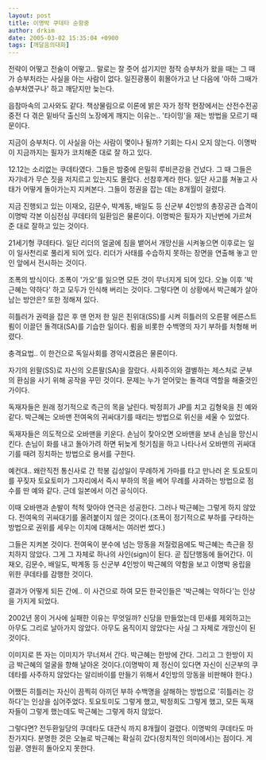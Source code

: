 ```yaml
---
layout: post
title: 이명박 쿠데타 순항중
author: drkim
date: 2005-03-02 15:35:04 +0900
tags: [깨달음의대화]
---
```

전략이 어떻고 전술이 어떻고.. 말로는 잘 줏어 섬기지만 정작 승부처가 왔을 때는 그 때가 승부처라는 사실을 아는 사람이 없다. 일진광풍이 휘몰아가고 난 다음에 '아하 그때가 승부처였구나' 하고 깨닫지만 늦는다.    
  
읍참마속의 고사와도 같다. 책상물림으로 이론에 밝은 자가 정작 현장에서는 산전수전공중전 다 겪은 밑바닥 출신의 노장에게 깨지는 이유는.. '타이밍'을 재는 방법을 모르기 때문이다.    
  
지금이 승부처다. 이 사실을 아는 사람이 몇이나 될까? 기회는 다시 오지 않는다. 이명박이 지금까지는 필자가 코치해준 대로 잘 하고 있다.    
  
12.12는 소리없는 쿠데타였다. 그들은 밤중에 은밀히 루비콘강을 건넜다. 그 때 그들은 자기네가 무슨 짓을 저지르고 있는지도 몰랐다. 선참후계라 한다. 일단 사고를 쳐놓고 사태가 어떻게 돌아가는지 지켜본다. 그들이 정권을 잡는 데는 8개월이 걸렸다.    
  
지금 진행되고 있는 이재오, 김문수, 박계동, 배일도 등 신군부 4인방의 총장공관 습격이 이명박 각본 이심전심 쿠데타의 일환임은 물론이다. 이명박은 필자가 지난번에 가르쳐 준 대로 잘하고 있는 것이다.    
  
21세기형 쿠데타다. 일단 리더의 얼굴에 침을 뱉어서 개망신을 시켜놓으면 이후로는 일이 일사천리로 풀리게 되어 있다. 리더가 사태를 수습하지 못하는 장면을 연출해 놓고 만인 앞에서 전시하는 것이다.    
  
조폭의 방식이다. 조폭이 '가오'를 잃으면 모든 것이 무너지게 되어 있다. 오늘 이후 '박근혜는 약하다' 하고 모두가 인식해 버리는 것이다. 그렇다면 이 상황에서 박근혜가 살아남는 방안은? 또한 정해져 있다.    
  
히틀러가 권력을 잡은 후 맨 먼저 한 일은 친위대(SS)를 시켜 히틀러의 오른팔 에른스트 룀이 이끌던 돌격대(SA)를 기습한 일이다. 룀을 비롯한 수백명의 자기 부하를 처형해 버렸다.    
  
충격요법.. 이 한건으로 독일사회를 경악시켰음은 물론이다.    
  
자기의 왼팔(SS)로 자신의 오른팔(SA)을 잘랐다. 사회주의와 결별하는 제스처로 군부의 환심을 사기 위해 공작을 꾸민 것이다. 문제는 누가 얻어맞는 돌격대 역할을 해줄것인가이다.    
  
독재자들은 원래 정기적으로 측근의 목을 날린다. 박정희가 JP를 치고 김형욱을 친 예와 같다. 박근혜는 오바맨 전여옥의 귀싸대기를 때리는 방법으로 위신을 세울 수 있었다.    
  
독재자들은 의도적으로 오바맨을 키운다. 손님이 찾아오면 오바맨을 보내 손님을 망신시킨다. 손님이 화를 내고 돌아가려 하면 뒤늦게 헛기침을 하고 나타나서 오바맨의 귀싸대기를 때려 징치하는 방법으로 용서를 구한다. 
  
  
예컨대.. 왜란직전 통신사로 간 학봉 김성일이 무례하게 가마를 타고 만나러 온 토요토미를 꾸짖자 토요토미가 그자리에서 즉시 부하의 목을 베어 무례를 사과하는 방법으로 점수를 딴 예와 같다. 근데 일본에서 이건 공식이다.    
  
이때 오바맨과 손발이 척척 맞아야 연극은 성공한다. 그러나 박근혜는 그렇게 하지 않았다. 전여옥의 귀싸대기를 올려붙이지 않은 것이다.(조폭이 정기적으로 부하를 구타하는 방법으로 권위를 세우는 이치에 대해서는 여러번 썼다.)    
  
그들은 지켜본 것이다. 전여옥이 분수에 넘는 망동을 저질렀음에도 박근혜는 측근을 징치하지 않았다. 그게 그 자체로 하나의 사인(sign)이 된다. 곧 집단행동에 들어간다. 이재오, 김문수, 배일도, 박계동 등 신군부 4인방이 박근혜의 약함을 보고 이명박 옹립을 위한 쿠데타를 감행한 것이다.    
  
결과가 어떻게 되든 간에.. 이 사건으로 하여 모든 한국인들은 '박근혜는 약하다'는 인상을 가지게 되었다.    
  
2002년 몽이 거사에 실패한 이유는 무엇일까? 신당을 만들었는데 민새를 제외하고는 아무도 그리로 날아가지 않았다. 아무도 움직이지 않았다는 사실 그 자체로 개망신이 된 것이다.    
  
이미지로 뜬 자는 이미지가 무너져서 간다. 박근혜는 한방에 간다. 그리고 그 한방이 지금 박근혜의 얼굴을 향해 날아온 것이다.(이명박이 제 정신이 있다면 자신이 신군부의 쿠데타를 사주하지 않았다는 알리바이를 만들기 위해서 4인방의 망동을 비판해야 한다.)    
  
어쨌든 히틀러는 자신이 끔찍히 아끼던 부하 수백명을 살해하는 방법으로 '히틀러는 강하다'는 인상을 심어주었다. 토요토미도 그렇게 했고, 박정희도 그렇게 했고, 모든 독재자들이 그렇게 했는데도 박근혜는 그렇게 하지 않았다.    
  
그렇다면? 전두환일당의 쿠데타도 대관식 까지 8개월이 걸렸다. 이명박의 쿠데타도 마찬가지다. 분명한 것은 오늘로 박근혜는 확실히 갔다(정치적인 의미에서)는 점이다. 게임끝. 영원히 돌아오지 못한다.